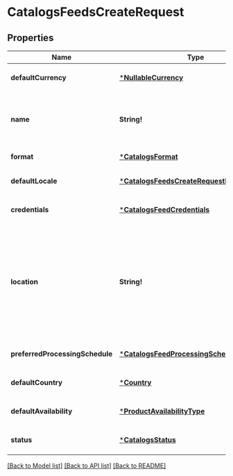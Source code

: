 # CatalogsFeedsCreateRequest

## Properties
Name | Type | Description | Notes
------------ | ------------- | ------------- | -------------
**defaultCurrency** | [***NullableCurrency**](NullableCurrency.md) |  | [optional] [default to null]
**name** | **String!** | A human-friendly name associated to a given feed. | [default to null]
**format** | [***CatalogsFormat**](CatalogsFormat.md) |  | [default to null]
**defaultLocale** | [***CatalogsFeedsCreateRequestDefaultLocale**](CatalogsFeedsCreateRequest_default_locale.md) |  | [optional] [default to null]
**credentials** | [***CatalogsFeedCredentials**](CatalogsFeedCredentials.md) |  | [optional] [default to null]
**location** | **String!** | The URL where a feed is available for download. This URL is what Pinterest will use to download a feed for processing. | [default to null]
**preferredProcessingSchedule** | [***CatalogsFeedProcessingSchedule**](CatalogsFeedProcessingSchedule.md) |  | [optional] [default to null]
**defaultCountry** | [***Country**](Country.md) |  | [optional] [default to null]
**defaultAvailability** | [***ProductAvailabilityType**](ProductAvailabilityType.md) |  | [optional] [default to null]
**status** | [***CatalogsStatus**](CatalogsStatus.md) |  | [optional] [default to null]

[[Back to Model list]](../README.md#documentation-for-models) [[Back to API list]](../README.md#documentation-for-api-endpoints) [[Back to README]](../README.md)


